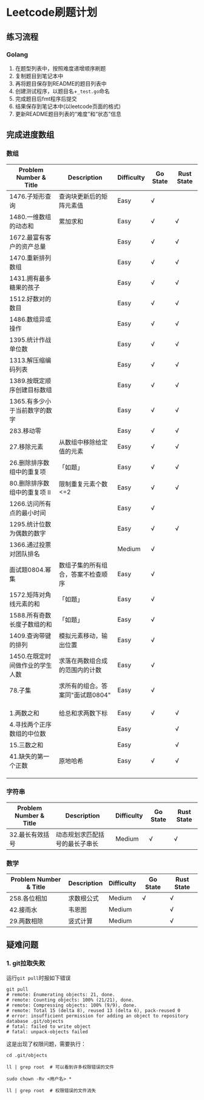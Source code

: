 # Leetcode刷题计划
## 练习流程
### Golang
1. 在题型列表中，按照难度递增顺序刷题
1. 复制题目到笔记本中
1. 再将题目保存到README的题目列表中
1. 创建测试程序，以题目名+`_test.go`命名
1. 完成题目后fmt程序后提交
1. 结果保存到笔记本中(以leetcode页面的格式)
1. 更新README题目列表的“难度”和“状态”信息

## 完成进度数组

### 数组

| Problem Number & Title | Description | Difficulty | Go State | Rust State |
| -------------- | ----- | ----- | -------- | ------------ |
| 1476.子矩形查询 | 查询块更新后的矩阵元素值 | Easy | √ |  |
| 1480.一维数组的动态和 | 累加求和 | Easy | √ | √ |
| 1672.最富有客户的资产总量 |  | Easy | √ | √ |
| 1470.重新排列数组 |  | Easy  | √ | √ |
| 1431.拥有最多糖果的孩子 |  | Easy | √ | √ |
| 1512.好数对的数目 |  | Easy | √ | √ |
| 1486.数组异或操作 |  |Easy  |√ | √ |
| 1395.统计作战单位数 |  |Easy  | √ | √ |
| 1313.解压缩编码列表 |  | Easy | √ | √ |
| 1389.按既定顺序创建目标数组 |  | Easy | √ | √ |
| 1365.有多少小于当前数字的数字 |  | Easy | √ | √ |
| 283.移动零 |  | Easy | √ | √ |
| 27.移除元素 | 从数组中移除给定值的元素 | Easy | √ | √ |
| 26.删除排序数组中的重复项 | 「如题」 | Easy | √ | √ |
| 80.删除排序数组中的重复项 II | 限制重复元素个数<=2 | Easy | √ | √ |
| 1266.访问所有点的最小时间 |  | Easy | √ | |
| 1295.统计位数为偶数的数字 |  | Easy | √ | √ |
| 1366.通过投票对团队排名 |  | Medium | √ | |
| 面试题0804.幂集 | 数组子集的所有组合，答案不检查顺序 | Easy | √ | |
| 1572.矩阵对角线元素的和 | 「如题」 | Easy | √ | |
| 1588.所有奇数长度子数组的和 | 「如题」 | Easy | √ | |
| 1409.查询带键的排列 | 模拟元素移动，输出位置 | Easy | √ | |
| 1450.在既定时间做作业的学生人数| 求落在两数组合成的范围内的计数 | Easy | √ | |
| 78.子集 | 求所有的组合。答案同"面试题0804" | Easy | √ | |
|  |  | | | |
|  |  | | | |
|  |  | | | |
| 1.两数之和 | 给总和求两数下标 | Easy | √ | √ |
| 4.寻找两个正序数组的中位数 | | Easy | | √ |
| 15.三数之和 | | Easy | | √ |
| 41.缺失的第一个正数 | 原地哈希 | Easy | √ | √ |
|  |  | | | |
|  |  | | | |
|  |  | | | |

### 字符串
| Problem Number & Title | Description | Difficulty | Go State | Rust State |
| -------------- | ----- | ----- | -------- | ------------ |
| 32.最长有效括号| 动态规划求匹配括号的最长子串长 | Medium | √ | √ |

### 数学
| Problem Number & Title | Description| Difficulty | Go State | Rust State |
| -------------- | ----- | ----- | -------- | ------------ |
| 258.各位相加 | 求数根公式 | Medium | √ | √ |
| 42.接雨水| 韦恩图 | Medium |  | √ |
| 29.两数相除| 竖式计算 | Medium |  | √ |

## 疑难问题
### 1. git拉取失败

运行`git pull`时报如下错误

```shell
git pull
# remote: Enumerating objects: 21, done.
# remote: Counting objects: 100% (21/21), done.
# remote: Compressing objects: 100% (9/9), done.
# remote: Total 15 (delta 8), reused 13 (delta 6), pack-reused 0
# error: insufficient permission for adding an object to repository database .git/objects
# fatal: failed to write object
# fatal: unpack-objects failed
```

这是出现了权限问题，需要执行：

```shell
cd .git/objects

ll | grep root  # 可以看到许多权限错误的文件

sudo chown -Rv <用户名> *

ll | grep root  # 权限错误的文件消失
```